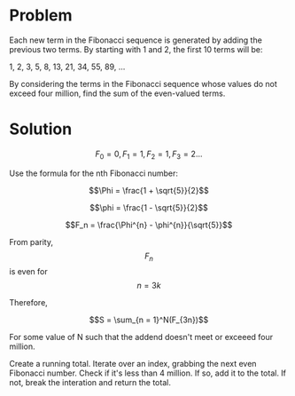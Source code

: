 # Problem

Each new term in the Fibonacci sequence is generated by adding the previous two terms. By starting with 1 and 2, the first 10 terms will be:

1, 2, 3, 5, 8, 13, 21, 34, 55, 89, ...

By considering the terms in the Fibonacci sequence whose values do not exceed four million, find the sum of the even-valued terms.

# Solution

$$F_0 = 0, F_1 = 1, F_2 = 1, F_3 = 2...$$

Use the formula for the nth Fibonacci number:

$$\Phi = \frac{1 + \sqrt{5}}{2}$$

$$\phi = \frac{1 - \sqrt{5}}{2}$$

$$F_n = \frac{\Phi^{n} - \phi^{n}}{\sqrt{5}}$$

From parity, $$F_n$$ is even for $$n = 3k$$

Therefore,

$$S = \sum_{n = 1}^N(F_{3n})$$

For some value of N such that the addend doesn't meet or exceeed four million.

Create a running total. Iterate over an index, grabbing the next even Fibonacci number. Check if it's less than 4 million. If so, add it to the total. If not, break the interation and return the total.
